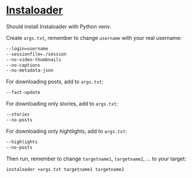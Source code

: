# [Instaloader](https://instaloader.github.io/)

Should install Instaloader with Python venv.

Create `args.txt`, remember to change `username` with your real username:

```txt
--login=username
--sessionfile=./session
--no-video-thumbnails
--no-captions
--no-metadata-json
```

For downloading posts, add to `args.txt`:

```txt
--fast-update
```

For downloading only stories, add to `args.txt`:

```txt
--stories
--no-posts
```

For downloading only hightlights, add to `args.txt`:

```txt
--highlights
--no-posts
```

Then run, remember to change `targetname1`, `targetname2`, ... to your target:

```sh
instaloader +args.txt targetname1 targetname2
```
